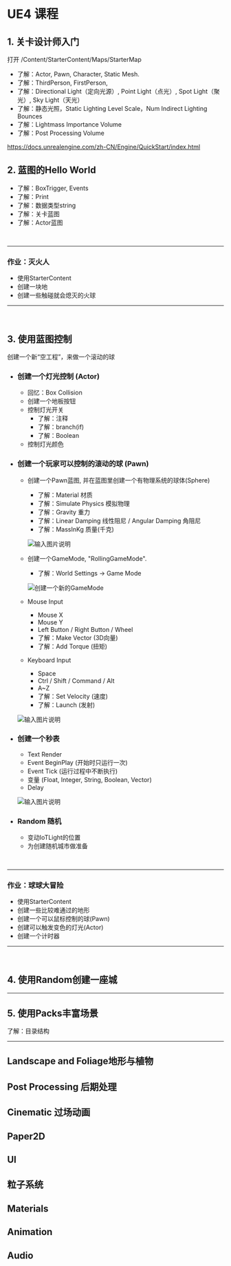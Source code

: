 # UE4 课程

## 1.	关卡设计师入门

打开 /Content/StarterContent/Maps/StarterMap

* 了解：Actor, Pawn, Character, Static Mesh.
* 了解：ThirdPerson, FirstPerson, 
* 了解：Directional Light（定向光源）, Point Light（点光）, Spot Light（聚光）, Sky Light（天光）
* 了解：静态光照，Static Lighting Level Scale，Num Indirect Lighting Bounces
* 了解：Lightmass Importance Volume
* 了解：Post Processing Volume

https://docs.unrealengine.com/zh-CN/Engine/QuickStart/index.html


## 2.	蓝图的Hello World

* 了解：BoxTrigger, Events
* 了解：Print
* 了解：数据类型string
* 了解：关卡蓝图
* 了解：Actor蓝图

<br>

--------------------------
### 作业：灭火人
- 使用StarterContent
- 创建一块地
- 创建一些触碰就会熄灭的火球
--------------------------
<br>

## 3.	使用蓝图控制

创建一个新“空工程”，来做一个滚动的球

* ### 创建一个灯光控制 (Actor)
  * 回忆：Box Collision
  * 创建一个地板按钮
  * 控制灯光开关
    * 了解：注释
    * 了解：branch(if)
    * 了解：Boolean
  * 控制灯光颜色

* ### 创建一个玩家可以控制的滚动的球 (Pawn)
  * 创建一个Pawn蓝图, 并在蓝图里创建一个有物理系统的球体(Sphere)
    * 了解：Material 材质
    * 了解：Simulate Physics 模拟物理
    * 了解：Gravity 重力
    * 了解：Linear Damping 线性阻尼 / Angular Damping 角阻尼
    * 了解：MassInKg 质量(千克)

    ![输入图片说明](https://images.gitee.com/uploads/images/2020/1020/235839_bd1835c0_792465.png "微信图片_20201020235829.png")

  * 创建一个GameMode, "RollingGameMode".
    * 了解：World Settings -> Game Mode
    
    ![创建一个新的GameMode](https://images.gitee.com/uploads/images/2020/1021/000005_5b57fd2f_792465.png "微信图片_20201020235939.png")

  * Mouse Input
    * Mouse X
    * Mouse Y
    * Left Button / Right Button / Wheel
    * 了解：Make Vector (3D向量)
    * 了解：Add Torque (扭矩)
  * Keyboard Input 
    * Space
    * Ctrl / Shift / Command / Alt
    * A~Z
    * 了解：Set Velocity (速度)
    * 了解：Launch (发射)

   ![输入图片说明](https://images.gitee.com/uploads/images/2020/1021/000220_079b2eb5_792465.png "微信图片_20201021000207.png")
 
* ### 创建一个秒表
  * Text Render
  * Event BeginPlay (开始时只运行一次)
  * Event Tick (运行过程中不断执行)
  * 变量 (Float, Integer, String, Boolean, Vector)
  * Delay

  ![输入图片说明](https://images.gitee.com/uploads/images/2020/1021/000401_24d21dd6_792465.png "微信图片_20201021000345.png")

* ### Random 随机
  * 变动IoTLight的位置
  * 为创建随机城市做准备

<br>

--------------------------
### 作业：球球大冒险
- 使用StarterContent
- 创建一些比较难通过的地形
- 创建一个可以鼠标控制的球(Pawn)
- 创建可以触发变色的灯光(Actor)
- 创建一个计时器
--------------------------
<br>


## 4.	使用Random创建一座城

--------------------------

## 5.	使用Packs丰富场景
了解：目录结构

--------------------------

## Landscape and Foliage地形与植物

## Post Processing 后期处理

## Cinematic 过场动画

## Paper2D

## UI

## 粒子系统

## Materials

## Animation

## Audio
